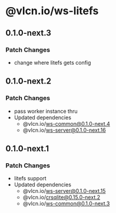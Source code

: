 # @vlcn.io/ws-litefs

## 0.1.0-next.3

### Patch Changes

- change where litefs gets config

## 0.1.0-next.2

### Patch Changes

- pass worker instance thru
- Updated dependencies
  - @vlcn.io/ws-common@0.1.0-next.4
  - @vlcn.io/ws-server@0.1.0-next.16

## 0.1.0-next.1

### Patch Changes

- litefs support
- Updated dependencies
  - @vlcn.io/ws-server@0.1.0-next.15
  - @vlcn.io/crsqlite@0.15.0-next.2
  - @vlcn.io/ws-common@0.1.0-next.3
